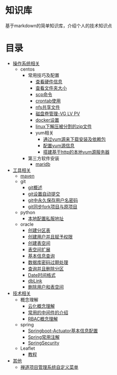 # 知识库

基于markdown的简单知识库，介绍个人的技术知识点

# 目录

- [操作系统相关](./os/os.md)
    - centos
        - 常用技巧及配置
            - [查看硬件信息](./os/centos/常用技巧及配置/查看硬件信息.md)
            - [查看文件夹大小](./os/centos/常用技巧及配置/查看文件夹大小.md)
            - [scp命令](./os/centos/常用技巧及配置/scp命令.md)
            - [crontab使用](./os/centos/常用技巧及配置/crontab.md)
            - [nfs共享文件](./os/centos/常用技巧及配置/nfs共享文件.md)
            - [磁盘卷管理-VG LV PV](./os/centos/常用技巧及配置/磁盘卷管理-VG&LV&PV.md)
            - [docker设置](./os/centos/常用技巧及配置/docker设置.md)
            - [linux下解压被分割的zip文件](./os/centos/常用技巧及配置/linux下解压被分割的zip文件.md)
            - yum相关
                - [通过yum源来下载安装及依赖包](./os/centos/常用技巧及配置/yum相关/通过yum源来下载安装及依赖包.md)
                - [配置yum源信息](./os/centos/常用技巧及配置/yum相关/配置yum源信息.md)
                - [搭建基于http的本地yum源服务器](./os/centos/常用技巧及配置/yum相关/搭建基于http的本地yum源服务器.md)
        - 第三方软件安装
            - [maridb](./os/centos/第三方软件安装/maridb.md)
- [工具相关](./tools/tools.md)
    - [maven](./tools/maven.md)
    - git
        - [git概述](./tools/git/git概述.md)
        - [git设置自动提交](./tools/git/git设置自动提交.md)
        - [git中永久保存用户名密码](./tools/git/git中用户名密码设置.md)
        - [git同步fork项目与原项目](./tools/git/git同步fork项目与原项目.md)
    - python
        - [本地配置私服地址](./tools/python/本地配置私服地址.md)
    - oracle
        - [创建分区表](./tools/oracle/创建分区表.md)
        - [创建用户并且赋予权限](./tools/oracle/创建用户并且赋予权限.md)
        - [创建表空间](./tools/oracle/创建表空间.md)
        - [表空间扩展](./tools/oracle/表空间扩展.md)
        - [基本信息查询](./tools/oracle/基本信息查询.md)
        - [数据库密码过期处理](./tools/oracle/数据库密码过期处理.md)
        - [查询并且删除分区](./tools/oracle/查询并且删除分区.md)
        - [Date时间格式](./tools/oracle/Date时间格式.md)
        - [dbLink](./tools/oracle/dbLink.md)
        - [删除用户和表空间](./tools/oracle/删除用户和表空间.md)
- [技术相关](./technology/technology.md)
    - 概念理解
        - [云化概念理解](./technology/concept/云化概念理解.md)
        - [常用的中间件的介绍](./technology/concept/常用的中间件的介绍.md)
        - [RBAC概念理解](./technology/concept/RBAC概念理解.md)
    - spring
        - [Springboot-Actuator基本信息配置](./technology/spring/Springboot-Actuator基本信息配置.md)
        - [Spring常用注解](./technology/spring/Spring常用注解.md)
        - [SpringSecurity](./technology/spring/SpringSecurity/说明.md)
    - Leaflet
        - [教程](./technology/Leaflet/概述.md)
- [其他](./other/other.md)
    - [禅道项目管理系统自定义菜单](./other/禅道项目管理系统自定义菜单.md)